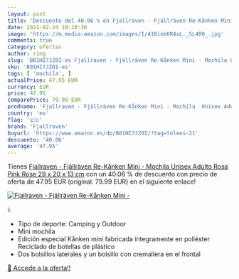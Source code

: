 ```yaml
---
layout: post
title: 'Descuento del 40.06 % en Fjallraven - Fjällräven Re-Kånken Mini -'
date: 2021-02-24 10:10:36
image: 'https://m.media-amazon.com/images/I/41BiobUR4xL._SL400_.jpg'
comments: true
category: ofertas
author: ring
slug: 'B01HI7JZ0I-es Fjallraven - Fjällräven Re-Kånken Mini - Mochila Unisex...'
sku: 'B01HI7JZ0I-es'
tags: [ 'mochila', ]
actualPrice: 47.95 EUR
currency: EUR
price: 47.95
comparePrice: 79.99 EUR
prodname: 'Fjallraven - Fjällräven Re-Kånken Mini - Mochila  Unisex Adulto  Rosa  Pink Rose   29 x 20 x 13 cm'
country: 'es'
flag: '🇪🇸'
brand: 'Fjallraven'
buyurl: 'https://www.amazon.es/dp/B01HI7JZ0I/?tag=tolees-21'
descuento: '40.06'
average: '47.95'
---
```


Tienes [Fjallraven - Fjällräven Re-Kånken Mini - Mochila  Unisex Adulto  Rosa  Pink Rose   29 x 20 x 13 cm](https://www.amazon.es/dp/B01HI7JZ0I/?tag=tolees-21) con un 40.06 % de descuento con precio de oferta de 47.95 EUR (original: 79.99 EUR) en el siguiente enlace!

[![Fjallraven - Fjällräven Re-Kånken Mini -](https://m.media-amazon.com/images/I/41BiobUR4xL._SL400_.jpg)](https://www.amazon.es/dp/B01HI7JZ0I/?tag=tolees-21)

ℹ️:

- Tipo de deporte: Camping y Outdoor
- Mini mochila
- Edición especial Kånken mini fabricada íntegramente en poliéster Reciclado de botellas de plástico
- Dos bolsillos laterales y un bolsillo con cremallera en el frontal

[🛒 Accede a la oferta!!](https://www.amazon.es/dp/B01HI7JZ0I/?tag=tolees-21)
